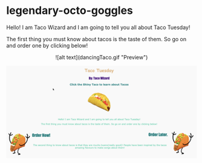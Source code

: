 # legendary-octo-goggles

Hello! I am Taco Wizard and I am going to tell you all about Taco Tuesday!

The first thing you must know about tacos is the taste of them. So go on and order one by clicking below!

<p align="center">
![alt text](dancingTaco.gif "Preview")
</p>

![alt text](pic1.png "Preview")
